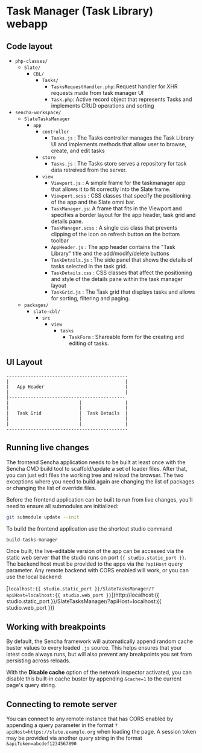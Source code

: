 # Task Manager (Task Library) webapp

## Code layout

- `php-classes/`
    - `Slate/`
        - `CBL/`
            - `Tasks/`
                - `TasksRequestHandler.php`: Request handler for XHR requests made from task manager UI
                - `Task.php`: Active record object that represents Tasks and implements CRUD operations and sorting
- `sencha-workspace/`
    - `SlateTasksManager`
        - `app`
            - `controller`
                - `Tasks.js` : The Tasks controller manages the Task Library UI and implements methods that allow user to browse, create, and edit tasks
            - `store`
                - `Tasks.js` : The Tasks store serves a repository for task data retreived from the server.
            - `view`
                - `Viewport.js` :  A simple frame for the taskmanager app that allows it to fit correctly into the Slate frame.
                - `Viewport.scss` : CSS classes that specify the positioning of the app and the Slate omni bar.
                - `TaskManager.js`: A frame that fits in the Viewport and specifies a border layout for the app header, task grid and details pane.
                - `TaskManager.scss` : A single css class that prevents clipping of the icon on refresh button on the bottom toolbar
                - `AppHeader.js` : The app header contains the "Task Library" title and the add/modify/delete buttons
                - `TaskDetails.js` : The side panel that shows the details of tasks selected in the task grid.
                - `TaskDetails.css` : CSS classes that affect the positioning and style of the details pane within the task manager layout
                - `TaskGrid.js` : The Task grid that displays tasks and allows for sorting, filtering and paging.
    - `packages/`
        - `slate-cbl/`
            - `src`
                - `view`
                    - `tasks`
                        - `TaskForm` : Shareable form for the creating and editing of tasks.

## UI Layout

```
---------------------------------------------
|                                           |
|   App Header                              |
|                                           |
|-------------------------------------------
|                          |                |
|                          |                |
|   Task Grid              |  Task Details  |
|                          |                |
|                          |                |
---------------------------------------------
```

## Running live changes

The frontend Sencha application needs to be built at least once with the Sencha CMD build tool to scaffold/update a set of loader files. After that, you can just edit files the working tree and reload the browser. The two exceptions where you need to build again are changing the list of packages or changing the list of override files.

Before the frontend application can be built to run from live changes, you'll need to ensure all submodules are initialized:

```bash
git submodule update --init
```

To build the frontend application use the shortcut studio command

```bash
build-tasks-manager
```

Once built, the live-editable version of the app can be accessed via the static web server that the studio runs on port `{{ studio.static_port }}`. The backend host must be provided to the apps via the `?apiHost` query parameter. Any remote backend with CORS enabled will work, or you can use the local backend:

[`localhost:{{ studio.static_port }}/SlateTasksManager/?apiHost=localhost:{{ studio.web_port }}`](http://localhost:{{ studio.static_port }}/SlateTasksManager/?apiHost=localhost:{{ studio.web_port }})

## Working with breakpoints

By default, the Sencha framework will automatically append random cache buster values to every loaded `.js` source. This helps ensures that your latest code always runs, but will also prevent any breakpoints you set from persisting across reloads.

With the **Disable cache** option of the network inspector activated, you can disable this built-in cache buster by appending `&cache=1` to the current page's query string.

## Connecting to remote server

You can connect to any remote instance that has CORS enabled by appending a query parameter in the format `?apiHost=https://slate.example.org` when loading the page. A session token may be provided via another query string in the format `&apiToken=abcdef1234567890`
